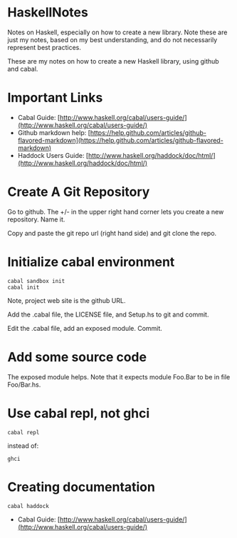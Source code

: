 HaskellNotes
============

Notes on Haskell, especially on how to create a new library.  Note
these are just my notes, based on my best understanding, and do not
necessarily represent best practices.

These are my notes on how to create a new Haskell library, using
github and cabal.

# Important Links

* Cabal Guide: [http://www.haskell.org/cabal/users-guide/](http://www.haskell.org/cabal/users-guide/)
* Github markdown help: [https://help.github.com/articles/github-flavored-markdown](https://help.github.com/articles/github-flavored-markdown)
* Haddock Users Guide: [http://www.haskell.org/haddock/doc/html/](http://www.haskell.org/haddock/doc/html/)

# Create A Git Repository

Go to github.  The +/- in the upper right hand corner lets you create
a new repository.  Name it.

Copy and paste the git repo url (right hand side) and git clone the repo.

# Initialize cabal environment

    cabal sandbox init
    cabal init

Note, project web site is the github URL.

Add the .cabal file, the LICENSE file, and Setup.hs to git and commit.

Edit the .cabal file, add an exposed module.  Commit.

# Add some source code

The exposed module helps.  Note that it expects module Foo.Bar to be
in file Foo/Bar.hs.

# Use cabal repl, not ghci

    cabal repl

instead of:

    ghci

# Creating documentation

    cabal haddock

* Cabal Guide: [http://www.haskell.org/cabal/users-guide/](http://www.haskell.org/cabal/users-guide/)


